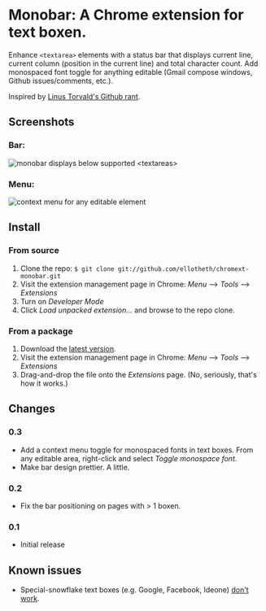 # Monobar: A Chrome extension for text boxen.

Enhance `<textarea>` elements with a status bar that displays current line, current column (position in the current line) and total character count. Add monospaced font toggle for anything editable (Gmail compose windows, Github issues/comments, etc.).

Inspired by [Linus Torvald's Github rant][3].

## Screenshots

### Bar:

![monobar displays below supported &lt;textareas&gt;](https://raw.github.com/ellotheth/chromext-monobar/master/images/monobar-ss-bar.png)

### Menu:

![context menu for any editable element](https://raw.github.com/ellotheth/chromext-monobar/master/images/monobar-ss-menu.png)

## Install

### From source

1. Clone the repo: `$ git clone git://github.com/ellotheth/chromext-monobar.git`
2. Visit the extension management page in Chrome: _Menu_ --> _Tools_ --> _Extensions_
3. Turn on _Developer Mode_
4. Click _Load unpacked extension..._ and browse to the repo clone.

### From a package

1. Download the [latest version][1].
2. Visit the extension management page in Chrome: _Menu_ --> _Tools_ --> _Extensions_
3. Drag-and-drop the file onto the _Extensions_ page. (No, seriously, that's how it works.)

## Changes

### 0.3

- Add a context menu toggle for monospaced fonts in text boxes. From any editable area, right-click and select _Toggle monospace font_.
- Make bar design prettier. A little.

### 0.2

- Fix the bar positioning on pages with > 1 boxen.

### 0.1

- Initial release

## Known issues

- Special-snowflake text boxes (e.g. Google, Facebook, Ideone) [don't work][2].

[2]: https://github.com/ellotheth/chromext-monobar/issues/1
[1]: http://ramblinations.com/projects/monobar/monobar-0.3.crx
[3]: https://github.com/torvalds/linux/pull/17#issuecomment-5659933